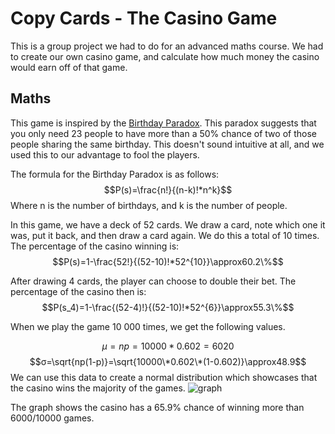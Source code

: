 # Copy Cards - The Casino Game

This is a group project we had to do for an advanced maths course. We had to create our own casino game, and calculate how much money the casino would earn off of that game.

## Maths
This game is inspired by the [Birthday Paradox](https://en.wikipedia.org/wiki/Birthday_problem). This paradox suggests that you only need 23 people to have more than a 50% chance of two of those people sharing the same birthday. This doesn't sound intuitive at all, and we used this to our advantage to fool the players.

The formula for the Birthday Paradox is as follows:
$$P(s)=\frac{n!}{(n-k)!*n^k}$$
Where n is the number of birthdays, and k is the number of people.

In this game, we have a deck of 52 cards. We draw a card, note which one it was, put it back, and then draw a card again. We do this a total of 10 times. The percentage of the casino winning is:
$$P(s)=1-\frac{52!}{(52-10)!*52^{10}}\approx60.2\%$$

After drawing 4 cards, the player can choose to double their bet. The percentage of the casino then is:
$$P(s_4)=1-\frac{(52-4)!}{(52-10)!*52^{6}}\approx55.3\%$$

When we play the game 10 000 times, we get the following values.

$$μ=np=10000*0.602=6020$$
$$σ=\sqrt{np(1-p)}=\sqrt{10000\*0.602\*(1-0.602)}\approx48.9$$
We can use this data to create a normal distribution which showcases that the casino wins the majority of the games.
![graph](https://github.com/7ijme/copy-cards/assets/68817281/e0fb2e32-8928-489a-8deb-a48666952229)

The graph shows the casino has a 65.9% chance of winning more than 6000/10000 games.
